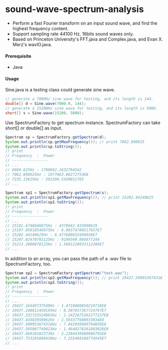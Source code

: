 # sound-wave-spectrum-analysis
- Perform a fast Fourier transform on an input sound wave, and find the highest frequency content.
- Support sampling rate 44100 Hz, 16bits sound waves only.
- Based on Princeton University's FFT.java and Complex.java, and Evan X. Merz's wavIO.java.

#### Prerequisite
* Java

#### Usage
Sine.java is a testing class could generate sine wave. 
```java
// generate a 7000Hz sine wave for testing, and its length is 144.
double[] d = Sine.wave(7000.0, 144);
// generate a 15200Hz sine wave for testing, and its length is 5000.
short[] s = Sine.wave(15200, 5000);
```
Use SpectrumFactory to get spectrum instance.
SpectrumFactory can take short[] or double[] as input.
```java
Spectrum sp = SpectrumFactory.getSpectrum(d);
System.out.println(sp.getMaxFrequency()); // print 7062.890625
System.out.println(sp.toString());
// print 
// Frequency  :  Power
// ----------------
// ...
// 6890.625Hz : 1700042.1632794542
// 7062.890625Hz : 1977663.0627275368
// 7235.15625Hz : 592296.5430651765
// ...

Spectrum sp1 = SpectrumFactory.getSpectrum(s);
System.out.println(sp1.getMaxFrequency()); // print 15202.44140625
System.out.println(sp1.toString());
// print 
// Frequency  :  Power
// ----------------
// ...
// 15191.6748046875Hz : 4370942.933990619
// 15197.05810546875Hz : 6.09374780517657E7
// 15202.44140625Hz : 6.477688652496028E7
// 15207.82470703125Hz : 9199349.095677244
// 15213.2080078125Hz : 1.5681220933112206E7
// ...
```
In addition to an array, you can pass the path of a .wav file to SpectrumFactory, too.
```java
Spectrum sp2 = SpectrumFactory.getSpectrum("test.wav");
System.out.println(sp2.getMaxFrequency()); // print 19437.500953674316
System.out.println(sp2.toString());
// print 
// Frequency  :  Power
// ----------------
// ...
// 19437.16449737549Hz : 1.4710080850219736E8
// 19437.248611450195Hz : 8.507037367724767E7
// 19437.332725524902Hz : 2.2422675262277237E8
// 19437.41683959961Hz : 1.593377680933934E8
// 19437.500953674316Hz : 7.842938989794059E8
// 19437.585067749023Hz : 1.4648378261883026E8
// 19437.66918182373Hz : 2.2384439900906795E8
// 19437.753295898438Hz : 7.255469188774545E7
// ...
```
